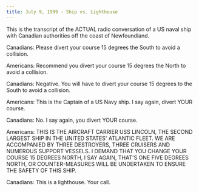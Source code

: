 ```yaml
---
title: July 9, 1999 - Ship vs. Lighthouse
---
```

This is the transcript of the ACTUAL radio conversation of a US naval ship with Canadian authorities off the coast of Newfoundland.

Canadians: Please divert your course 15 degrees the South to avoid a collision.

Americans: Recommend you divert your course 15 degrees the North to avoid a collision.

Canadians: Negative. You will have to divert your course 15 degrees to the South to avoid a collision.

Americans: This is the Captain of a US Navy ship. I say again, divert YOUR course.

Canadians: No. I say again, you divert YOUR course.

Americans: THIS IS THE AIRCRAFT CARRIER USS LINCOLN, THE SECOND LARGEST SHIP IN THE UNITED STATES' ATLANTIC FLEET. WE ARE ACCOMPANIED BY THREE DESTROYERS, THREE CRUISERS AND NUMEROUS SUPPORT VESSELS. I DEMAND THAT YOU CHANGE YOUR COURSE 15 DEGREES NORTH, I SAY AGAIN, THAT'S ONE FIVE DEGREES NORTH, OR COUNTER-MEASURES WILL BE UNDERTAKEN TO ENSURE THE SAFETY OF THIS SHIP.

Canadians: This is a lighthouse. Your call.